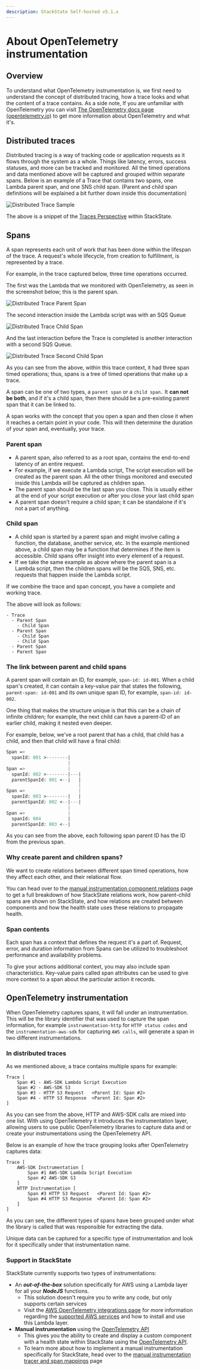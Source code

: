 ```yaml
---
description: StackState Self-hosted v5.1.x
---
```


# About OpenTelemetry instrumentation

## Overview

To understand what OpenTelemetry instrumentation is, we first need to understand the concept of distributed tracing,
how a trace looks and what the content of a trace contains. 
As a side note, If you are unfamiliar with OpenTelemetry you can visit [The OpenTelemetry docs page \(opentelemetry.io\)](https://opentelemetry.io/docs/concepts/what-is-opentelemetry/) to get more information about OpenTelemetry and what it's.

## Distributed traces

Distributed tracing is a way of tracking code or application requests as it flows through the system as a whole.
Things like latency, errors, success statuses, and more can be tracked and monitored.
All the timed operations and data mentioned above will be captured and grouped within separate spans.
Below is an example of a Trace that contains two spans, one Lambda parent span, and one SNS child span.
(Parent and child span definitions will be explained a bit further down inside this documentation)

![Distributed Trace Sample](../../../.gitbook/assets/v51_otel_distributed_trace_sample.png)

The above is a snippet of the [Traces Perspective](/use/stackstate-ui/perspectives/traces-perspective.md) within StackState.


## Spans

A span represents each unit of work that has been done within the lifespan of the trace.
A request's whole lifecycle, from creation to fulfillment, is represented by a trace.

For example, in the trace captured below, three time operations occurred.

The first was the Lambda that we monitored with OpenTelemetry, as seen in the screenshot below; this is the parent span.

![Distributed Trace Parent Span](../../../.gitbook/assets/v51_otel_distributed_trace_parent_span.png)

The second interaction inside the Lambda script was with an SQS Queue

![Distributed Trace Child Span](../../../.gitbook/assets/v51_otel_distributed_trace_child_span.png)

And the last interaction before the Trace is completed is another interaction with a second SQS Queue.

![Distributed Trace Second Child Span](../../../.gitbook/assets/v51_otel_distributed_trace_second_child_span.png)

As you can see from the above, within this trace context, it had three span timed operations; thus, spans is a tree of timed operations that make up a trace.

A span can be one of two types, a `parent span` or a `child span.` It **can not be both**, and if it's a child span, then there should be a pre-existing parent span that it can be linked to.

A span works with the concept that you open a span and then close it when it reaches a certain point in your code.
This will then determine the duration of your span and, eventually, your trace.

### Parent span
- A parent span, also referred to as a root span, contains the end-to-end latency of an entire request.
- For example, if we execute a Lambda script, The script execution will be created as the parent span. All the other
  things monitored and executed inside this Lambda will be captured as children span.
- The parent span should be the last span you close. This is usually either at the end of your script execution or after you close your last child span
- A parent span doesn't require a child span; it can be standalone if it's not a part of anything.

### Child span
- A child span is started by a parent span and might involve calling a function, the database, another service, etc. In the example mentioned above, a child span may be a function that determines if the item is accessible. Child spans offer insight into every element of a request.
- If we take the same example as above where the parent span is a Lambda script, then the children spans will be the SQS, SNS, etc. requests that happen inside the Lambda script.

If we combine the trace and span concept, you have a complete and working trace.

The above will look as follows:

```text
- Trace
  - Parent Span
    - Child Span
  - Parent Span
    - Child Span
    - Child Span
  - Parent Span
  - Parent Span
```

### The link between parent and child spans

A parent span will contain an ID, for example, `span-id: id-001`. When a child span's created, it can contain a key-value pair that states the following, `parent-span: id-001` and its own unique
span ID, for example, `span-id: id-002`.

One thing that makes the structure unique is that this can be a chain of infinite children; for example, the next child can have a parent-ID of an earlier child, making it nested even deeper.

For example, below, we've a root parent that has a child, that child has a child, and then that child will have a final child:

```sass
Span =>
  spanId: 001 >--------|
                       |
Span =>                |
  spanId: 002 >--------|---|
  parentSpanId: 001 <--|   |
                           |
Span =>                    |
  spanId: 003 >--------|   |
  parentSpanId: 002 <--|---|
                       |
Span =>                |
  spanId: 004          |
  parentSpanId: 003 <--|
```

As you can see from the above, each following span parent ID has the ID from the previous span.


### Why create parent and children spans?
We want to create relations between different span timed operations, how they affect each other, and their relational flow.

You can head over to the [manual instrumentation component relations](/stackpacks/integrations/opentelemetry/manual-instrumentation/relations.md) page to get a full breakdown of how StackState relations work, how parent-child spans are shown on StackState, and how relations are created between components and how the health state uses these relations to propagate health.


### Span contents
Each span has a context that defines the request it's a part of.
Request, error, and duration information from Spans can be utilized to troubleshoot performance and availability problems.

To give your actions additional context, you may also include span characteristics.
Key-value pairs called span attributes can be used to give more context to a span about the particular action it records.


## OpenTelemetry instrumentation

When OpenTelemetry captures spans, it will fall under an instrumentation. This will be the library identifier that was used to capture the span information, for example `instrumentation-http` for
`HTTP status codes` and the `instrumentation-aws-sdk` for capturing `AWS calls`, will generate a span in two different instrumentations.


### In distributed traces
As we mentioned above, a trace contains multiple spans for example:

```shell
Trace [
    Span #1 - AWS-SDK Lambda Script Execution
    Span #2 - AWS-SDK S3
    Span #3 - HTTP S3 Request   <Parent Id: Span #2>
    Span #4 - HTTP S3 Response  <Parent Id: Span #2>
]
```

As you can see from the above, HTTP and AWS-SDK calls are mixed into one list.
With using OpenTelemetry it introduces the instrumentation layer, allowing users to use public
OpenTelemetry libraries to capture data and or create your instrumentations using the
OpenTelemetry API.

Below is an example of how the trace grouping looks after OpenTelemetry captures data:

```shell
Trace [
    AWS-SDK Instrumentation [
        Span #1 AWS-SDK Lambda Script Execution
        Span #2 AWS-SDK S3
    ]
    HTTP Instrumentation [
        Span #3 HTTP S3 Request   <Parent Id: Span #2>
        Span #4 HTTP S3 Response  <Parent Id: Span #2>
    ]
]
```

As you can see, the different types of spans have been grouped under what the library is called that was responsible for extracting the data.

Unique data can be captured for a specific type of instrumentation and look for it specifically under that instrumentation name.


### Support in StackState
StackState currently supports two types of instrumentations:

- An ***out-of-the-box*** solution specifically for AWS using a Lambda layer for all your ***NodeJS*** functions. 
  - This solution doesn't require you to write any code, but only supports certain services
  - Visit the [AWS OpenTelemetry integrations page](/stackpacks/integrations/opentelemetry/opentelemetry-nodejs.md) for more information regarding the [supported AWS services](/stackpacks/integrations/opentelemetry/opentelemetry-nodejs.md#supported-services) and how to install and use this Lambda layer.
- **Manual instrumentation** using the [OpenTelemetry API](https://opentelemetry.io/docs/instrumentation/)
  - This gives you the ability to create and display a custom component with a health state within StackState using the [OpenTelemetry API](https://opentelemetry.io/docs/instrumentation/).
  - To learn more about how to implement a manual instrumentation specifically for StackState, head over to the [manual instrumentation tracer and span mappings](/stackpacks/integrations/opentelemetry/manual-instrumentation/tracer-and-span-mappings.md) page












